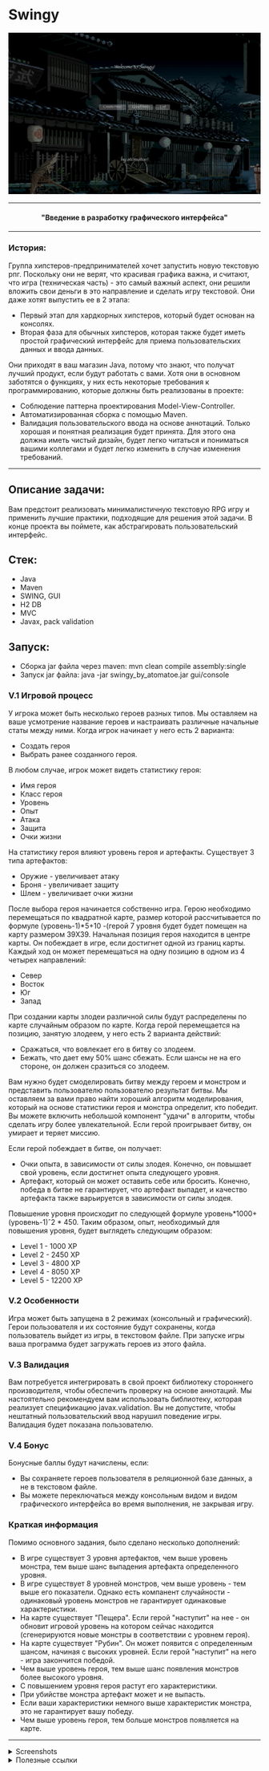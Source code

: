 # Swingy

<p align="center"><img src="https://github.com/atomatoe/swingy/blob/main/Screenshots/mainPage.png?raw=true" alt="Здесь должно быть фото"</p>

________________________________________________________________

#### <p align=center> "Введение в разработку графического интерфейса"</p> ####
________________________________________________________________


### История:
Группа хипстеров-предпринимателей хочет запустить новую текстовую рпг. Поскольку они не верят, что красивая графика важна, и считают, что игра (техническая часть) - это самый важный аспект, они решили вложить свои деньги в это направление и сделать игру текстовой. 
Они даже хотят выпустить ее в 2 этапа:
- Первый этап для хардкорных хипстеров, который будет основан на консолях.
- Вторая фаза для обычных хипстеров, которая также будет иметь простой графический интерфейс для приема пользовательских данных и ввода данных.

Они приходят в ваш магазин Java, потому что знают, что получат лучший продукт, если будут работать с вами. Хотя они в основном заботятся о функциях, у них есть некоторые требования к программированию, которые должны быть реализованы в проекте:

- Соблюдение паттерна проектирования Model-View-Controller.
- Автоматизированная сборка с помощью Maven.
- Валидация пользовательского ввода на основе аннотаций.
Только хорошая и понятная реализация будет принята. Для этого она должна иметь чистый дизайн, будет легко читаться и пониматься вашими коллегами и будет легко изменить в случае изменения требований.
________________________________________________________________

## Описание задачи:

Вам предстоит реализовать минималистичную текстовую RPG игру и применить лучшие практики, подходящие для решения этой задачи. В конце проекта вы поймете, как абстрагировать пользовательский интерфейс.

## Стек:
- Java
- Maven
- SWING, GUI
- H2 DB
- MVC
- Javax, pack validation

## Запуск:
- Сборка jar файла через maven: mvn clean compile assembly:single 
- Запуск jar файла: java -jar swingy_by_atomatoe.jar gui/console

### V.1 Игровой процесс
У игрока может быть несколько героев разных типов. Мы оставляем на ваше усмотрение название героев и настраивать различные начальные статы между ними. Когда игрок начинает у него есть 2 варианта:
- Создать героя
- Выбрать ранее созданного героя.

В любом случае, игрок может видеть статистику героя:

- Имя героя
- Класс героя
- Уровень
- Опыт
- Атака
- Защита
- Очки жизни

На статистику героя влияют уровень героя и артефакты. Существует 3 типа артефактов:

- Оружие - увеличивает атаку
- Броня - увеличивает защиту
- Шлем - увеличивает очки жизни

После выбора героя начинается собственно игра. Герою необходимо перемещаться по квадратной карте, размер которой рассчитывается по формуле (уровень-1)*5+10 -(герой 7 уровня будет будет помещен на карту размером 39X39. Начальная позиция героя находится в центре карты. Он побеждает в игре, если достигнет одной из границ карты. Каждый ход он может перемещаться на одну позицию в одном из 4 четырех направлений:
- Север
- Восток
- Юг
- Запад

При создании карты злодеи различной силы будут распределены по карте случайным образом по карте. Когда герой перемещается на позицию, занятую злодеем, у него есть 2 варианта действий:
- Сражаться, что вовлекает его в битву со злодеем.
- Бежать, что дает ему 50% шанс сбежать. Если шансы не на его стороне, он должен сразиться со злодеем.

Вам нужно будет смоделировать битву между героем и монстром и представить пользователю пользователю результат битвы. Мы оставляем за вами право найти хороший алгоритм моделирования, который на основе статистики героя и монстра определит, кто победит. Вы можете включить небольшой компонент "удачи" в алгоритм, чтобы сделать игру более увлекательной. Если герой проигрывает битву, он умирает и теряет миссию.

Если герой побеждает в битве, он получает:
- Очки опыта, в зависимости от силы злодея. Конечно, он повышает свой уровень, если
достигнет опыта следующего уровня.
- Артефакт, который он может оставить себе или бросить. Конечно, победа в битве не гарантирует, что артефакт выпадет, и качество артефакта также варьируется
в зависимости от силы злодея.

Повышение уровня происходит по следующей формуле уровень*1000+(уровень-1)ˆ2 * 450. Таким образом, опыт, необходимый для повышения уровня, будет выглядеть следующим образом:

- Level 1 - 1000 XP
- Level 2 - 2450 XP
- Level 3 - 4800 XP
- Level 4 - 8050 XP
- Level 5 - 12200 XP

### V.2 Особенности
Игра может быть запущена в 2 режимах (консольный и графический). Герои пользователя и их состояние будут сохранены, когда пользователь выйдет из игры, в
текстовом файле. При запуске игры ваша программа будет загружать героев из этого файла.

### V.3 Валидация
Вам потребуется интегрировать в свой проект библиотеку стороннего производителя, чтобы обеспечить проверку на основе аннотаций. Мы настоятельно рекомендуем вам использовать библиотеку, которая реализует спецификацию javax.validation. Вы не допустите, чтобы нештатный пользовательский ввод нарушил поведение игры. Валидация будет показана пользователю.

### V.4 Бонус
Бонусные баллы будут начислены, если:

- Вы сохраняете героев пользователя в реляционной базе данных, а не в текстовом файле.
- Вы можете переключаться между консольным видом и видом графического интерфейса во время выполнения, не закрывая игру.

### Краткая информация
Помимо основного задания, было сделано несколько дополнений:

- В игре существует 3 уровня артефактов, чем выше уровень монстра, тем выше шанс выпадения артефакта определенного уровня.
- В игре существует 8 уровней монстров, чем выше уровень - тем выше его показатели. Однако есть компанент случайности - одинаковый уровень монстров не гарантирует одинаковые характеристики.
- На карте существует "Пещера". Если герой "наступит" на нее - он обновит игровой уровень на котором сейчас находится (сгенерируются новые монстры в соответствии с уровнем героя).
- На карте существует "Рубин". Он может появится с определенным шансом, начиная с высоких уровней. Если герой "наступит" на него - игра закончится победой.
- Чем выше уровень героя, тем выше шанс появления монстров более высокого уровня.
- С повышением уровня героя растут его характеристики.
- При убийстве монстра артефакт может и не выпасть.
- Если ваши характеристики немного выше характеристик монстра, это не гарантирует вашу победу.
- Чем выше уровень героя, тем больше монстров появляется на карте.
________________________________________________________________

<details>
<summary>Screenshots</summary>
<p align="center"><img src="https://github.com/atomatoe/swingy/blob/main/Screenshots/createHeroPage.png?raw=true" alt="Здесь должно быть фото"</p>
<p align="center"><img src="https://github.com/atomatoe/swingy/blob/main/Screenshots/createHeroPage2.png?raw=true" alt="Здесь должно быть фото"</p>
<p align="center"><img src="https://github.com/atomatoe/swingy/blob/main/Screenshots/loadHeroPage.png?raw=true" alt="Здесь должно быть фото"</p>
<p align="center"><img src="https://github.com/atomatoe/swingy/blob/main/Screenshots/loadHeroDBpage.png?raw=true" alt="Здесь должно быть фото"</p>
<p align="center"><img src="https://github.com/atomatoe/swingy/blob/main/Screenshots/gamePage.png?raw=true" alt="Здесь должно быть фото"</p>
<p align="center"><img src="https://github.com/atomatoe/swingy/blob/main/Screenshots/gamePage2.png?raw=true" alt="Здесь должно быть фото"</p>
<p align="center"><img src="https://github.com/atomatoe/swingy/blob/main/Screenshots/BattlePage.png?raw=true" alt="Здесь должно быть фото"</p>
<p align="center"><img src="https://github.com/atomatoe/swingy/blob/main/Screenshots/HeroLosePage.png?raw=true" alt="Здесь должно быть фото"</p>
</details>

<details>
<summary>Полезные ссылки</summary>
<p></p>
<p><a href="https://github.com/atomatoe">Мой github</a></p>
<p><a href="http://java-online.ru/libs-swing.xhtml">Java Swing</a></p>
<p><a href="https://habr.com/ru/post/68318/">Javax Validation для начинающих</a></p>
<details>
<summary>Дополнительно</summary>
<p></p>
<p>Советую не сразу приступать к выполнению проекта. Потренируйтесь. Поработайте с Java Swing, задайте себе вопрос - как вы будете делать GUI - "фронтовую" часть. Большую часть времени в этом проекте я потратил на разбор работы GUI интерфейса и его разметки.</p>
<p><a href="http://www.quizful.net/post/swing-layout-managers">Layout Swing. Кратко.</a></p>
<p><a href="https://spec-zone.ru/RU/Java/Tutorials/uiswing/layout/gridbag.html">GridBagLayout. Как использовать</a></p>
<p><a href="https://ipsoftware.ru/posts/gridbaglayout/">Еще о GridBagLayot</a></p>

</details>
  
</details>
